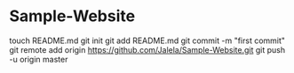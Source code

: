 Sample-Website
==============
touch README.md
git init
git add README.md
git commit -m "first commit"
git remote add origin https://github.com/Jalela/Sample-Website.git
git push -u origin master

